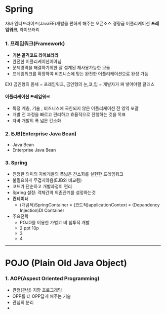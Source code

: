 # Spring
자바 엔터프라이즈(JavaEE)개발을 편하게 해주는 오픈소스 경량급 어플리케이션 **프레임워크**, 라이브러리

### 1. 프레임워크(Framework)
* **기본 골격코드 라이브러리**
* 완전한 어플리케이션이아님 
* 문제영역을 해결하기위한 잘 설계된 재사용가능한 모듈
* 프레임워크를 확장하여 비즈니스에 맞는 완전한 어플리케이션으로 완성 가능
  
EX) 곰인형의 몸체 = 프레임워크, 곰인형의 눈,코,입 = 개발자가 짜 넣어야할 클래스

#### 어플리케이션 프레임워크
* 특정 계층, 기술 , 비즈니스에 국한되지 않은 어플리케이션 전 영역 포괄
* 개발 전 과정을 빠르고 편리하고 효율적으로 진행하는 것을 목표
* 자바 개발의 폭 넓은 간소화

### 2. EJB(Enterprise Java Bean)
* Java Bean
* Enterprise Java Bean

### **3. Spring**
* 진정한 의미의 자바개발의 폭넓은 간소화를 실현한 프레임워크
* 불필요하게 무겁지않음(EJB와 비교됨)
* 코드가 단순하고 개발과정이 편리
* Spring 설정: 객체간의 의존관계를 설정하는것
* **컨테이너**
  * (개념적)SpringContainer = (코드적)applicationContext = (Depandency Injection)DI Container
* 주요전략
  * POJO를 이용한 가볍고 비 침투적 개발
  * 2 ppt 10p
  * 3
  * 4
 
------------------------------------------------------------
# POJO (Plain Old Java Object)

### 1. AOP(Aspect Oriented Programming)
+ 관점(관심) 지향 프로그래밍
+ OPP를 더 OPP답게 해주는 기술
+ 관심의 분리
+ 
